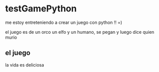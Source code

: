 # testGamePython

me estoy entreteniendo a crear un juego con python !!
=)

el juego es de un orco un elfo y un humano, se pegan y luego dice quien murio

## el juego

la vida es deliciosa
